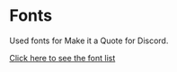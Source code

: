 # Fonts

Used fonts for Make it a Quote for Discord.

[Click here to see the font list](https:/wiki.neody.land/wiki/Special:MyLanguage/Make_it_a_Quote/Fonts)
